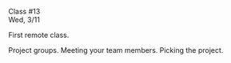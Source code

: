 <div class="lecture2">

<div class="column_date">
<p markdown="block">

Class #13 <br>
Wed, 3/11

</p>
</div>
<div class="column_materials">
<p markdown="block">

First remote class. 

Project groups.
Meeting your team members. Picking the project.

</p>
</div>

<div class="column_assign">
<p markdown="block">



</p>
</div>

</div>
